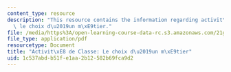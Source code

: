 ```yaml
---
content_type: resource
description: "This resource contains the information regarding activit\xE8 de Classe\
  \ le choix d\u2019un m\xE9tier."
file: /media/https%3A/open-learning-course-data-rc.s3.amazonaws.com/21g-302-french-ii-fall-2004/1c537abdb51fe1aa2b12582b69fca9d2_MIT21G_302_F04_Classe_R.pdf
file_type: application/pdf
resourcetype: Document
title: "Activit\xE8 de Classe: Le choix d\u2019un m\xE9tier"
uid: 1c537abd-b51f-e1aa-2b12-582b69fca9d2
---
```


